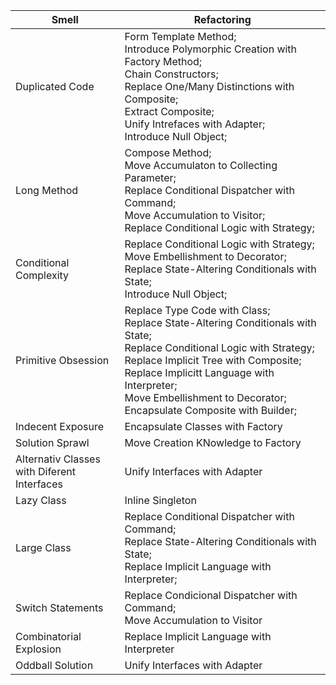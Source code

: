 | Smell                                          | Refactoring                                                  |
| ---------------------------------------------- | ------------------------------------------------------------ |
| Duplicated Code                                | Form Template Method;<br>Introduce Polymorphic Creation with Factory Method;<br>Chain Constructors;<br>Replace One/Many Distinctions with Composite;<br>Extract Composite;<br>Unify Intrefaces with Adapter;<br>Introduce Null Object; |
| Long Method                                    | Compose Method;<br>Move Accumulaton to Collecting Parameter;<br>Replace Conditional Dispatcher with Command;<br>Move Accumulation to Visitor;<br>Replace Conditional Logic with Strategy; |
| Conditional Complexity                         | Replace Conditional Logic with Strategy;<br>Move Embellishment to Decorator;<br>Replace State-Altering Conditionals with State;<br>Introduce Null Object; |
| Primitive Obsession                            | Replace Type Code with Class;<br>Replace State-Altering Conditionals with State;<br>Replace Conditional Logic with Strategy;<br>Replace Implicit Tree with Composite;<br>Replace Implicitt Language with Interpreter;<br>Move Embellishment to Decorator;<br>Encapsulate Composite with Builder; |
| Indecent Exposure                              | Encapsulate Classes with Factory                             |
| Solution Sprawl                                | Move Creation KNowledge to Factory                           |
| Alternativ Classes<br>with Diferent Interfaces | Unify Interfaces with Adapter                                |
| Lazy Class                                     | Inline Singleton                                             |
| Large Class                                    | Replace Conditional Dispatcher with Command;<br>Replace State-Altering Conditionals with State;<br>Replace Implicit Language with Interpreter; |
| Switch Statements                              | Replace Condicional Dispatcher with Command;<br>Move Accumulation to Visitor |
| Combinatorial Explosion                        | Replace Implicit Language with Interpreter                   |
| Oddball Solution                               | Unify Interfaces with Adapter                                |
